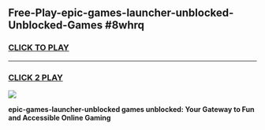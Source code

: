 
## Free-Play-epic-games-launcher-unblocked-Unblocked-Games #8whrq
<h3>
<a href="https://news.freeplayer.one?title=epic-games-launcher-unblocked&ref=8M">CLICK TO PLAY</a></h3>
<hr>

<h3>
<a href="https://news.freeplayer.one?title=epic-games-launcher-unblocked&ref=8M">CLICK 2 PLAY</a>
  
</h3>

<a href="https://news.freeplayer.one?title=epic-games-launcher-unblocked&ref=8M"><img src="https://clearcache.store/games.png"></a>


**epic-games-launcher-unblocked games unblocked: Your Gateway to Fun and Accessible Online Gaming**
